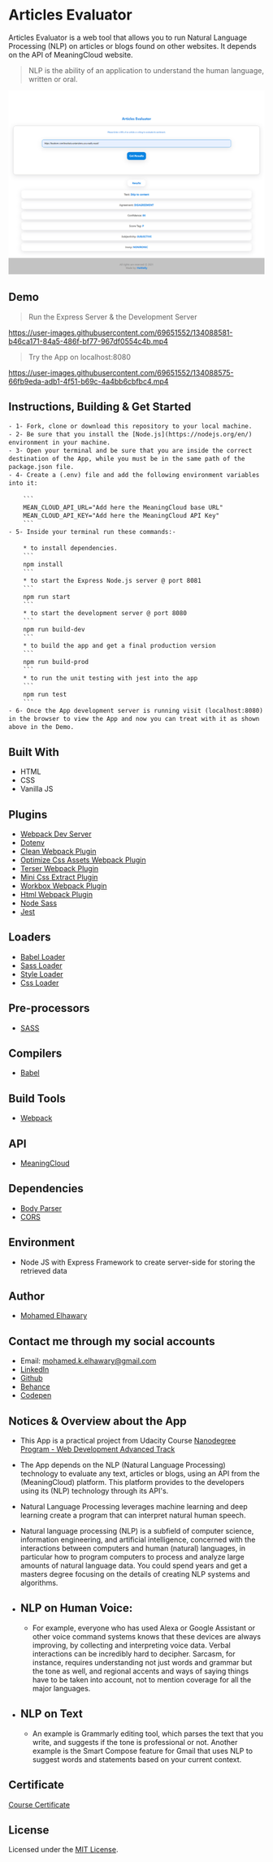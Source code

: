 # Articles Evaluator

Articles Evaluator is a web tool that allows you to run Natural Language Processing (NLP) on articles or blogs found on other websites. It depends on the API of MeaningCloud website.

> NLP is the ability of an application to understand the human language, written or oral.

![Screenshot](preview.png) 

## Demo

> Run the Express Server & the Development Server

https://user-images.githubusercontent.com/69651552/134088581-b46ca171-84a5-486f-bf77-967df0554c4b.mp4

> Try the App on localhost:8080

https://user-images.githubusercontent.com/69651552/134088575-66fb9eda-adb1-4f51-b69c-4a4bb6cbfbc4.mp4

## Instructions, Building & Get Started 
 
    - 1- Fork, clone or download this repository to your local machine.
    - 2- Be sure that you install the [Node.js](https://nodejs.org/en/) environment in your machine.
    - 3- Open your terminal and be sure that you are inside the correct destination of the App, while you must be in the same path of the package.json file.  
    - 4- Create a (.env) file and add the following environment variables into it:

		```
		MEAN_CLOUD_API_URL="Add here the MeaningCloud base URL"
		MEAN_CLOUD_API_KEY="Add here the MeaningCloud API Key"
		```
    - 5- Inside your terminal run these commands:-
    
        * to install dependencies.
        ```
        npm install
        ```
        * to start the Express Node.js server @ port 8081
        ```
        npm run start
        ```
        * to start the development server @ port 8080
        ```
        npm run build-dev
        ```
        * to build the app and get a final production version
        ```
        npm run build-prod
        ```
        * to run the unit testing with jest into the app
        ```
        npm run test
        ```
    - 6- Once the App development server is running visit (localhost:8080) in the browser to view the App and now you can treat with it as shown above in the Demo.

## Built With

* HTML
* CSS
* Vanilla JS

## Plugins

* [Webpack Dev Server](https://webpack.js.org/configuration/dev-server/)
* [Dotenv](https://www.npmjs.com/package/dotenv-webpack)
* [Clean Webpack Plugin](https://www.npmjs.com/package/clean-webpack-plugin)
* [Optimize Css Assets Webpack Plugin](https://www.npmjs.com/package/optimize-css-assets-webpack-plugin)
* [Terser Webpack Plugin](https://www.npmjs.com/package/terser-webpack-plugin)
* [Mini Css Extract Plugin](https://www.npmjs.com/package/mini-css-extract-plugin)
* [Workbox Webpack Plugin](https://www.npmjs.com/package/workbox-webpack-plugin)
* [Html Webpack Plugin](https://www.npmjs.com/package/html-webpack-plugin)
* [Node Sass](https://www.npmjs.com/package/node-sass)
* [Jest](https://jestjs.io/)

## Loaders

* [Babel Loader](https://www.npmjs.com/package/babel-loader)
* [Sass Loader](https://www.npmjs.com/package/sass-loader)
* [Style Loader](https://www.npmjs.com/package/style-loader)
* [Css Loader](https://www.npmjs.com/package/css-loader)

## Pre-processors

* [SASS](https://sass-lang.com/)

## Compilers

* [Babel](https://babeljs.io/)

## Build Tools

* [Webpack](https://webpack.js.org/)

## API

* [MeaningCloud](https://www.meaningcloud.com/) 

## Dependencies 

* [Body Parser](https://www.npmjs.com/package/body-parser)
* [CORS](https://www.npmjs.com/package/cors)

## Environment  

* Node JS with Express Framework to create server-side for storing the retrieved data

## Author

* [Mohamed Elhawary](https://www.linkedin.com/in/mohamed-elhawary14/) 

## Contact me through my social accounts

* Email: mohamed.k.elhawary@gmail.com
* [LinkedIn](https://www.linkedin.com/in/mohamed-elhawary14/)
* [Github](https://github.com/Mohamed-Elhawary)  
* [Behance](https://www.behance.net/mohamed-elhawary14)
* [Codepen](https://codepen.io/Mohamed-ElHawary)

## Notices & Overview about the App

- This App is a practical project from Udacity Course [Nanodegree Program - Web Development Advanced Track](https://www.udacity.com/course/intro-to-programming-nanodegree--nd000)

- The App depends on the NLP (Natural Language Processing) technology to evaluate any text, articles or blogs, using an API from the (MeaningCloud) platform. This platform provides to the developers using its (NLP) technology through its API's. 

- Natural Language Processing leverages machine learning and deep learning create a program that can interpret natural human speech.

- Natural language processing (NLP) is a subfield of computer science, information engineering, and artificial intelligence, concerned with the interactions between computers and human (natural) languages, in particular how to program computers to process and analyze large amounts of natural language data. You could spend years and get a masters degree focusing on the details of creating NLP systems and algorithms.

- NLP on Human Voice: 
  --------------------
  * For example, everyone who has used Alexa or Google Assistant or other voice command systems knows that these devices are always improving, by collecting and interpreting voice data. Verbal interactions can be incredibly hard to decipher. Sarcasm, for instance, requires understanding not just words and grammar but the tone as well, and regional accents and ways of saying things have to be taken into account, not to mention coverage for all the major languages.

- NLP on Text
  ---------------------
  * An example is Grammarly editing tool, which parses the text that you write, and suggests if the tone is professional or not. Another example is the Smart Compose feature for Gmail that uses NLP to suggest words and statements based on your current context.

## Certificate

[Course Certificate](Certificate.pdf)

## License

Licensed under the [MIT License](LICENSE).